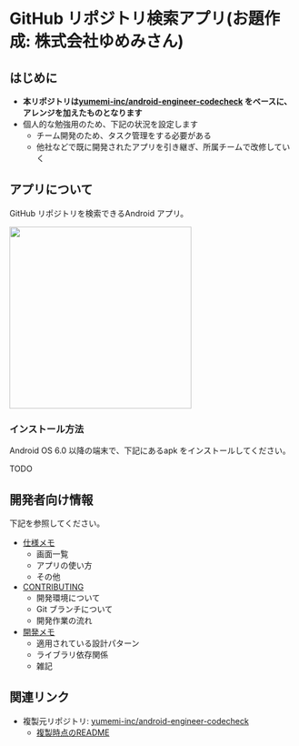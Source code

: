 # GitHub リポジトリ検索アプリ(お題作成: 株式会社ゆめみさん)
## はじめに
* **本リポジトリは[yumemi-inc/android-engineer-codecheck] をベースに、アレンジを加えたものとなります**
* 個人的な勉強用のため、下記の状況を設定します
    * チーム開発のため、タスク管理をする必要がある
    * 他社などで既に開発されたアプリを引き継ぎ、所属チームで改修していく



## アプリについて
GitHub リポジトリを検索できるAndroid アプリ。

<img src="docs/app.gif" width="320" />

### インストール方法
Android OS 6.0 以降の端末で、下記にあるapk をインストールしてください。

TODO



## 開発者向け情報
下記を参照してください。

* [仕様メモ](./docs/SpecNotes.md)
    * 画面一覧
    * アプリの使い方
    * その他
* [CONTRIBUTING](./CONTRIBUTING.md)
    * 開発環境について
    * Git ブランチについて
    * 開発作業の流れ
* [開発メモ](./docs/DevNotes.md)
    * 適用されている設計パターン
    * ライブラリ依存関係
    * 雑記



## 関連リンク
* 複製元リポジトリ: [yumemi-inc/android-engineer-codecheck]
    * [複製時点のREADME](./docs/README.original.md)



[yumemi-inc/android-engineer-codecheck]: https://github.com/yumemi-inc/android-engineer-codecheck/tree/06e32c7fe9879ad35d4b8e02688169fc805f30f0
